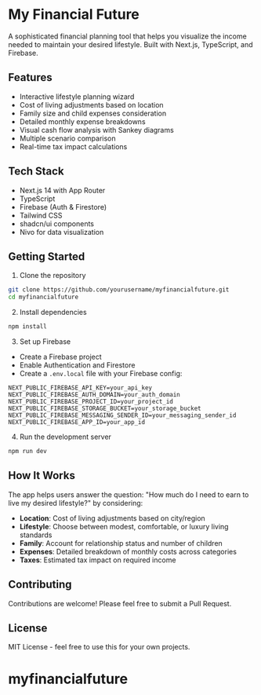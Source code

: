 # My Financial Future

A sophisticated financial planning tool that helps you visualize the income needed to maintain your desired lifestyle. Built with Next.js, TypeScript, and Firebase.

## Features
- Interactive lifestyle planning wizard
- Cost of living adjustments based on location
- Family size and child expenses consideration
- Detailed monthly expense breakdowns
- Visual cash flow analysis with Sankey diagrams
- Multiple scenario comparison
- Real-time tax impact calculations

## Tech Stack
- Next.js 14 with App Router
- TypeScript
- Firebase (Auth & Firestore)
- Tailwind CSS
- shadcn/ui components
- Nivo for data visualization

## Getting Started

1. Clone the repository
```bash
git clone https://github.com/yourusername/myfinancialfuture.git
cd myfinancialfuture
```

2. Install dependencies
```bash
npm install
```

3. Set up Firebase
- Create a Firebase project
- Enable Authentication and Firestore
- Create a `.env.local` file with your Firebase config:
```
NEXT_PUBLIC_FIREBASE_API_KEY=your_api_key
NEXT_PUBLIC_FIREBASE_AUTH_DOMAIN=your_auth_domain
NEXT_PUBLIC_FIREBASE_PROJECT_ID=your_project_id
NEXT_PUBLIC_FIREBASE_STORAGE_BUCKET=your_storage_bucket
NEXT_PUBLIC_FIREBASE_MESSAGING_SENDER_ID=your_messaging_sender_id
NEXT_PUBLIC_FIREBASE_APP_ID=your_app_id
```

4. Run the development server
```bash
npm run dev
```

## How It Works

The app helps users answer the question: "How much do I need to earn to live my desired lifestyle?" by considering:

- **Location**: Cost of living adjustments based on city/region
- **Lifestyle**: Choose between modest, comfortable, or luxury living standards
- **Family**: Account for relationship status and number of children
- **Expenses**: Detailed breakdown of monthly costs across categories
- **Taxes**: Estimated tax impact on required income

## Contributing

Contributions are welcome! Please feel free to submit a Pull Request.

## License

MIT License - feel free to use this for your own projects.
# myfinancialfuture

